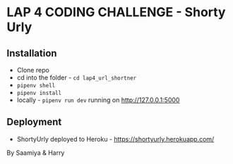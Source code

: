 # LAP 4 CODING CHALLENGE - Shorty Urly

## Installation
* Clone repo
* cd into the folder - `cd lap4_url_shortner`
* `pipenv shell`
* `pipenv install`
* locally - `pipenv run dev` running on http://127.0.0.1:5000 

## Deployment
* ShortyUrly deployed to Heroku - https://shortyurly.herokuapp.com/



By Saamiya & Harry

